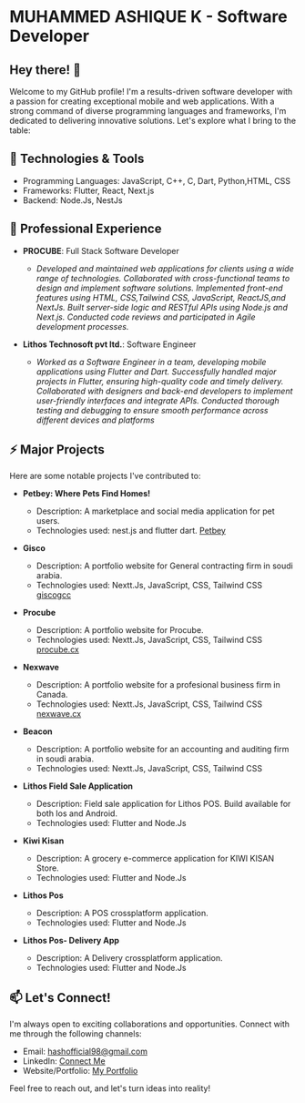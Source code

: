 # MUHAMMED ASHIQUE K - Software Developer

## Hey there! 👋

Welcome to my GitHub profile! I'm a results-driven software developer with a passion for creating exceptional mobile and web applications. With a strong command of diverse programming languages and frameworks, I'm dedicated to delivering innovative solutions. Let's explore what I bring to the table:

## 🚀 Technologies & Tools

- Programming Languages: JavaScript, C++, C, Dart, Python,HTML, CSS
- Frameworks: Flutter, React, Next.js
- Backend: Node.Js, NestJs

## 💼 Professional Experience

- **PROCUBE**: Full Stack Software Developer
  - *Developed and maintained web applications for clients using a wide range of technologies.
    Collaborated with cross-functional teams to design and implement software solutions.
    Implemented front-end features using HTML, CSS,Tailwind CSS, JavaScript, ReactJS,and NextJs.
    Built server-side logic and RESTful APIs using Node.js and Next.js.
    Conducted code reviews and participated in Agile development processes.*

- **Lithos Technosoft pvt ltd.**: Software Engineer
  - *Worked as a Software Engineer in a team, developing mobile applications using Flutter and Dart.
     Successfully handled major projects in Flutter, ensuring high-quality code and timely delivery.
     Collaborated with designers and back-end developers to implement user-friendly interfaces and integrate APIs.
     Conducted thorough testing and debugging to ensure smooth performance across different devices and platforms*


## ⚡️ Major Projects

Here are some notable projects I've contributed to:

- **Petbey: Where Pets Find Homes!**
  - Description: A marketplace and social media application for pet users.
  - Technologies used: nest.js and flutter dart.
     [Petbey](https://play.google.com/store/apps/details?id=com.petbey.petbey_flutter&pcampaignid=web__share)

- **Gisco**
  - Description: A portfolio website for General contracting firm in soudi arabia.
  - Technologies used: Nextt.Js, JavaScript, CSS, Tailwind CSS
     [giscogcc](https://giscogcc.com/)

- **Procube**
  - Description: A portfolio website for Procube.
  - Technologies used: Nextt.Js, JavaScript, CSS, Tailwind CSS
     [procube.cx](https://procube.cx/)

- **Nexwave**
  - Description: A portfolio website for a profesional business firm in Canada.
  - Technologies used: Nextt.Js, JavaScript, CSS, Tailwind CSS
    [nexwave.cx](https://nexwave.cx/)

- **Beacon**
  - Description: A portfolio website for an accounting and auditing firm in soudi arabia.
  - Technologies used: Nextt.Js, JavaScript, CSS, Tailwind CSS
 

- **Lithos Field Sale Application**
  - Description: Field sale application for Lithos POS. Build available for both Ios and Android.
  - Technologies used: Flutter and Node.Js
  
- **Kiwi Kisan**
  - Description: A grocery e-commerce application for KIWI KISAN Store.
  - Technologies used: Flutter and Node.Js
    
- **Lithos Pos**
  - Description: A POS crossplatform application.
  - Technologies used: Flutter and Node.Js

- **Lithos Pos- Delivery App**
  - Description: A Delivery crossplatform application.
  - Technologies used: Flutter and Node.Js


## 📫 Let's Connect!

I'm always open to exciting collaborations and opportunities. Connect with me through the following channels:

- Email: hashofficial98@gmail.com
- LinkedIn: [Connect Me](https://www.linkedin.com/in/muhammed-ashique-k-7996b016b)
- Website/Portfolio: [My Portfolio](https://ashique-haneef.netlify.app/)

Feel free to reach out, and let's turn ideas into reality!
